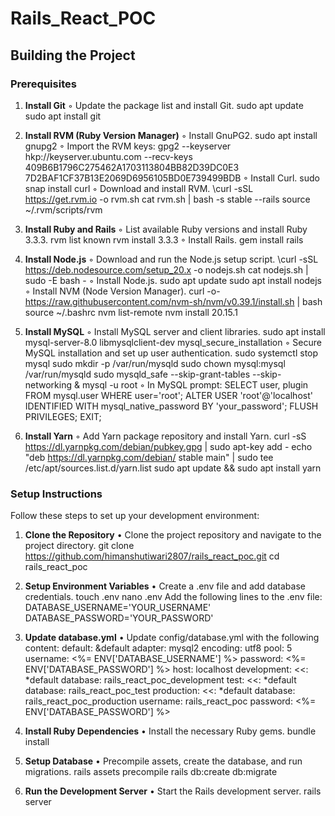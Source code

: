# Rails_React_POC

## Building the Project




### Prerequisites

1. **Install Git**
    ◦ Update the package list and install Git. 
        sudo apt update sudo apt install git

2. **Install RVM (Ruby Version Manager)**
    ◦ Install GnuPG2. 
        sudo apt install gnupg2
    ◦ Import the RVM keys:
        gpg2 --keyserver hkp://keyserver.ubuntu.com --recv-keys 409B6B1796C275462A1703113804BB82D39DC0E3 7D2BAF1CF37B13E2069D6956105BD0E739499BDB
    ◦ Install Curl.
        sudo snap install curl
    ◦ Download and install RVM.
        \curl -sSL https://get.rvm.io -o rvm.sh 
        cat rvm.sh | bash -s stable --rails 
        source ~/.rvm/scripts/rvm

3. **Install Ruby and Rails**
    ◦ List available Ruby versions and install Ruby 3.3.3. 
        rvm list known 
        rvm install 3.3.3
    ◦ Install Rails. 
        gem install rails

4. **Install Node.js**
    ◦ Download and run the Node.js setup script. 
        \curl -sSL https://deb.nodesource.com/setup_20.x -o nodejs.sh
        cat nodejs.sh | sudo -E bash -
    ◦ Install Node.js. 
        sudo apt update 
        sudo apt install nodejs
    ◦ Install NVM (Node Version Manager).
        curl -o- https://raw.githubusercontent.com/nvm-sh/nvm/v0.39.1/install.sh | bash 
        source ~/.bashrc
        nvm list-remote
        nvm install 20.15.1

5. **Install MySQL**
    ◦ Install MySQL server and client libraries. 
        sudo apt install mysql-server-8.0 libmysqlclient-dev 
        mysql_secure_installation
    ◦ Secure MySQL installation and set up user authentication. 
        sudo systemctl stop mysql 
        sudo mkdir -p /var/run/mysqld
        sudo chown mysql:mysql /var/run/mysqld
        sudo mysqld_safe --skip-grant-tables --skip-networking & 
        mysql -u root
    ◦ In MySQL prompt: 
        SELECT user, plugin FROM mysql.user WHERE user='root'; ALTER USER 'root'@'localhost' IDENTIFIED WITH mysql_native_password BY 'your_password'; 
        FLUSH PRIVILEGES; 
        EXIT;

6. **Install Yarn**
    ◦ Add Yarn package repository and install Yarn. 
        curl -sS https://dl.yarnpkg.com/debian/pubkey.gpg | sudo apt-key add - 
        echo "deb https://dl.yarnpkg.com/debian/ stable main" | sudo tee /etc/apt/sources.list.d/yarn.list
        sudo apt update && sudo apt install yarn

### Setup Instructions

Follow these steps to set up your development environment:
1. **Clone the Repository**
    • Clone the project repository and navigate to the project directory. 
        git clone https://github.com/himanshutiwari2807/rails_react_poc.git 
        cd rails_react_poc

2. **Setup Environment Variables**
    • Create a .env file and add database credentials. 
        touch .env 
        nano .env 
      Add the following lines to the .env file: 
        DATABASE_USERNAME='YOUR_USERNAME' 
        DATABASE_PASSWORD='YOUR_PASSWORD'

3. **Update database.yml**
    • Update config/database.yml with the following content: 
      default: &default adapter: mysql2 
        encoding: utf8
        pool: 5 
        username: <%= ENV['DATABASE_USERNAME'] %> 
        password: <%= ENV['DATABASE_PASSWORD'] %> 
        host: localhost
      development: 
        <<: *default database: rails_react_poc_development
      test: 
        <<: *default database: rails_react_poc_test
      production: 
        <<: *default database: rails_react_poc_production 
        username: rails_react_poc 
        password: <%= ENV['DATABASE_PASSWORD'] %>

4. **Install Ruby Dependencies**
    • Install the necessary Ruby gems. 
        bundle install

5. **Setup Database**
    • Precompile assets, create the database, and run migrations. 
        rails assets precompile
        rails db:create db:migrate

6. **Run the Development Server**
    • Start the Rails development server. 
        rails server

